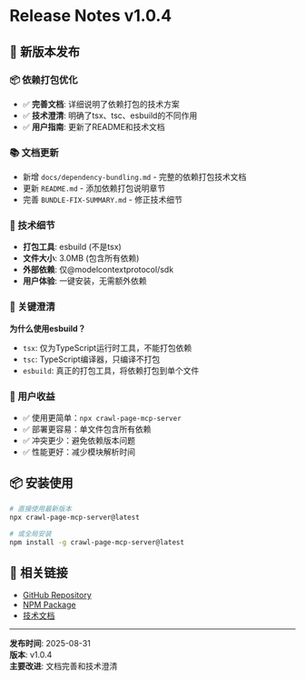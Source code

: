# Release Notes v1.0.4

## 🚀 新版本发布

### 📦 依赖打包优化
- ✅ **完善文档**: 详细说明了依赖打包的技术方案
- ✅ **技术澄清**: 明确了tsx、tsc、esbuild的不同作用
- ✅ **用户指南**: 更新了README和技术文档

### 📚 文档更新
- 新增 `docs/dependency-bundling.md` - 完整的依赖打包技术文档
- 更新 `README.md` - 添加依赖打包说明章节
- 完善 `BUNDLE-FIX-SUMMARY.md` - 修正技术细节

### 🔧 技术细节
- **打包工具**: esbuild (不是tsx)
- **文件大小**: 3.0MB (包含所有依赖)
- **外部依赖**: 仅@modelcontextprotocol/sdk
- **用户体验**: 一键安装，无需额外依赖

### 📖 关键澄清

**为什么使用esbuild？**
- `tsx`: 仅为TypeScript运行时工具，不能打包依赖
- `tsc`: TypeScript编译器，只编译不打包
- `esbuild`: 真正的打包工具，将依赖打包到单个文件

### 🎯 用户收益
- ✅ 使用更简单：`npx crawl-page-mcp-server`
- ✅ 部署更容易：单文件包含所有依赖
- ✅ 冲突更少：避免依赖版本问题
- ✅ 性能更好：减少模块解析时间

## 📦 安装使用

```bash
# 直接使用最新版本
npx crawl-page-mcp-server@latest

# 或全局安装
npm install -g crawl-page-mcp-server@latest
```

## 🔗 相关链接
- [GitHub Repository](https://github.com/long36708/crawl-page-mcp-server)
- [NPM Package](https://www.npmjs.com/package/crawl-page-mcp-server)
- [技术文档](./docs/dependency-bundling.md)

---
**发布时间**: 2025-08-31  
**版本**: v1.0.4  
**主要改进**: 文档完善和技术澄清